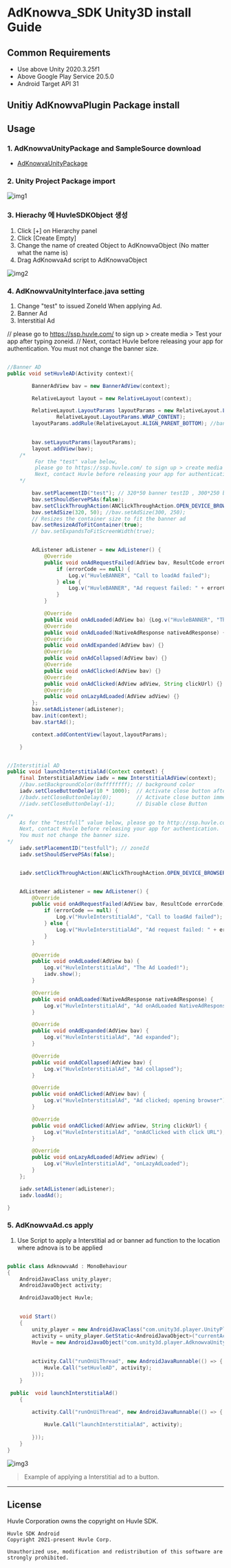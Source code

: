 # AdKnowva_SDK Unity3D install Guide

## Common Requirements
- Use above Unity 2020.3.25f1
- Above Google Play Service 20.5.0
- Android Target API 31


## Unitiy AdKnowvaPlugin Package install
## Usage
### 1. AdKnowvaUnityPackage and SampleSource download
- [AdKnowvaUnityPackage](https://github.com/Huvle-Ad/AdKnowva_SDK_EN/releases/tag/1.5.0)

### 2. Unity Project Package import
![img1](./img/img1.png)

### 3. Hierachy 에 HuvleSDKObject 생성

1. Click [+] on Hierarchy panel
2. Click [Create Empty]
3. Change the name of created Object to AdKnowvaObject (No matter what the name is) 
4. Drag AdKnowvaAd script to AdKnowvaObject 

![img2](./img/img2.png)

### 4. AdKnowvaUnityInterface.java setting

1. Change "test" to issued ZoneId When applying Ad.
2. Banner Ad
3. Interstitial Ad

// please go to https://ssp.huvle.com/ to sign up > create media > Test your app after typing zoneid.
// Next, contact Huvle before releasing your app for authentication. You must not change the banner size.

```java

//Banner AD
public void setHuvleAD(Activity context){

        BannerAdView bav = new BannerAdView(context);

        RelativeLayout layout = new RelativeLayout(context);

        RelativeLayout.LayoutParams layoutParams = new RelativeLayout.LayoutParams(RelativeLayout.LayoutParams.MATCH_PARENT,
                RelativeLayout.LayoutParams.WRAP_CONTENT);
        layoutParams.addRule(RelativeLayout.ALIGN_PARENT_BOTTOM); //banner position
        

        bav.setLayoutParams(layoutParams);
        layout.addView(bav);
    /*
         For the "test" value below, 
         please go to https://ssp.huvle.com/ to sign up > create media > Test your app after typing zoneid.
         Next, contact Huvle before releasing your app for authentication. You must not change the banner size.
    */

        bav.setPlacementID("test"); // 320*50 banner testID , 300*250 banner test ID "testbig"
        bav.setShouldServePSAs(false);
        bav.setClickThroughAction(ANClickThroughAction.OPEN_DEVICE_BROWSER);
        bav.setAdSize(320, 50); //bav.setAdSize(300, 250);
        // Resizes the container size to fit the banner ad
        bav.setResizeAdToFitContainer(true);
        // bav.setExpandsToFitScreenWidth(true);


        AdListener adListener = new AdListener() {
            @Override
            public void onAdRequestFailed(AdView bav, ResultCode errorCode) {
                if (errorCode == null) {
                    Log.v("HuvleBANNER", "Call to loadAd failed");
                } else {
                    Log.v("HuvleBANNER", "Ad request failed: " + errorCode);
                }
            }

            @Override
            public void onAdLoaded(AdView ba) {Log.v("HuvleBANNER", "The Ad Loaded!");}
            @Override
            public void onAdLoaded(NativeAdResponse nativeAdResponse) {}
            @Override
            public void onAdExpanded(AdView bav) {}
            @Override
            public void onAdCollapsed(AdView bav) {}
            @Override
            public void onAdClicked(AdView bav) {}
            @Override
            public void onAdClicked(AdView adView, String clickUrl) {}
            @Override
            public void onLazyAdLoaded(AdView adView) {}
        };
        bav.setAdListener(adListener);
        bav.init(context);
        bav.startAd();

        context.addContentView(layout,layoutParams);

    }


//Interstitial AD
public void launchInterstitialAd(Context context) {
    final InterstitialAdView iadv = new InterstitialAdView(context);
    //bav.setBackgroundColor(0xffffffff); // background color
    iadv.setCloseButtonDelay(10 * 1000);  // Activate close button after 10 seconds
    //badv.setCloseButtonDelay(0);        // Activate close button immediately
    //iadv.setCloseButtonDelay(-1);       // Disable close Button

/*
    As for the “testfull” value below, please go to http://ssp.huvle.com/ to sign up > create media > select the 'fullscreen' checkbox > test your app after entering the zoneid corresponding to the 'fullscreen' option.
    Next, contact Huvle before releasing your app for authentication.
    You must not change the banner size.
*/
    iadv.setPlacementID("testfull"); // zoneId
    iadv.setShouldServePSAs(false);


    iadv.setClickThroughAction(ANClickThroughAction.OPEN_DEVICE_BROWSER);


    AdListener adListener = new AdListener() {
        @Override
        public void onAdRequestFailed(AdView bav, ResultCode errorCode) {
            if (errorCode == null) {
                Log.v("HuvleInterstitialAd", "Call to loadAd failed");
            } else {
                Log.v("HuvleInterstitialAd", "Ad request failed: " + errorCode);
            }
        }

        @Override
        public void onAdLoaded(AdView ba) {
            Log.v("HuvleInterstitialAd", "The Ad Loaded!");
            iadv.show();
        }

        @Override
        public void onAdLoaded(NativeAdResponse nativeAdResponse) {
            Log.v("HuvleInterstitialAd", "Ad onAdLoaded NativeAdResponse");
        }

        @Override
        public void onAdExpanded(AdView bav) {
            Log.v("HuvleInterstitialAd", "Ad expanded");
        }

        @Override
        public void onAdCollapsed(AdView bav) {
            Log.v("HuvleInterstitialAd", "Ad collapsed");
        }

        @Override
        public void onAdClicked(AdView bav) {
            Log.v("HuvleInterstitialAd", "Ad clicked; opening browser");
        }

        @Override
        public void onAdClicked(AdView adView, String clickUrl) {
            Log.v("HuvleInterstitialAd", "onAdClicked with click URL");
        }

        @Override
        public void onLazyAdLoaded(AdView adView) {
            Log.v("HuvleInterstitialAd", "onLazyAdLoaded");
        }
    };

    iadv.setAdListener(adListener);
    iadv.loadAd();

}


```

### 5. AdKnowvaAd.cs apply
1. Use Script to apply a Interstitial ad or banner ad function to the location where adnova is to be applied

```C#

public class AdknowvaAd : MonoBehaviour
{
    AndroidJavaClass unity_player;
    AndroidJavaObject activity;

    AndroidJavaObject Huvle;

 
    void Start()
    {
        unity_player = new AndroidJavaClass("com.unity3d.player.UnityPlayer");
        activity = unity_player.GetStatic<AndroidJavaObject>("currentActivity");
        Huvle = new AndroidJavaObject("com.unity3d.player.AdknowvaUnityInterface");
     
        
        activity.Call("runOnUiThread", new AndroidJavaRunnable(() => {
            Huvle.Call("setHuvleAD", activity);
        }));
    }

 public  void launchInterstitialAd()
    {
       
        activity.Call("runOnUiThread", new AndroidJavaRunnable(() => {

            Huvle.Call("launchInterstitialAd", activity);
          
        }));
    }
}

```

![img3](./img/img3.png)
> Example of applying a Interstitial ad to a button.

***



## License
Huvle Corporation owns the copyright on Huvle SDK.
```
Huvle SDK Android
Copyright 2021-present Huvle Corp.

Unauthorized use, modification and redistribution of this software are strongly prohibited.
```

